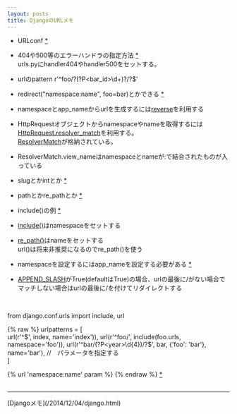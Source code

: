 ```yaml
---
layout: posts
title: DjangoのURLメモ 
---
```

* URLconf [\*](https://docs.djangoproject.com/en/stable/topics/http/urls/#example)

* 404や500等のエラーハンドラの指定方法 [\*](https://docs.djangoproject.com/en/stable/topics/http/views/#customizing-error-views)  
urls.pyにhandler404やhandler500をセットする。

* urlのpattern  r'^foo/?(?P<bar_id>\d+)?/?$'
   
* redirect("namespace:name", foo=bar)とかできる [*](https://docs.djangoproject.com/en/stable/topics/http/shortcuts/#examples) 

* namespaceとapp_nameからurlを生成するには[reverse](https://docs.djangoproject.com/en/stable/ref/urlresolvers/#reverse)を利用する

* HttpRequestオブジェクトからnamespaceやnameを取得するには[HttpRequest.resolver_match](https://docs.djangoproject.com/en/stable/ref/request-response/#django.http.HttpRequest.resolver_match)を利用する。   
[ResolverMatch](https://docs.djangoproject.com/en/stable/ref/urlresolvers/#django.core.urlresolvers.ResolverMatch)が格納されている。   

* ResolverMatch.view_nameはnamespaceとnameが:で結合されたものが入っている    

* slugとかintとか [\*](https://docs.djangoproject.com/en/stable/topics/http/urls/#path-converters)  

* pathとかre_pathとか [\*](https://docs.djangoproject.com/en/stable/ref/urls/#module-django.urls.conf)

* include()の例 [\*](https://docs.djangoproject.com/en/stable/topics/http/urls/#including-other-urlconfs)

* [include()](https://docs.djangoproject.com/en/stable/ref/urls/#include)はnamespaceをセットする

* [re_path()](https://docs.djangoproject.com/en/stable/ref/urls/#re-path)はnameをセットする  
url()は将来非推奨になるのでre_path()を使う

* namespaceを設定するにはapp_nameを設定する必要がある [\*](https://docs.djangoproject.com/en/stable/topics/http/urls/#namespaces-and-include)  
* [APPEND_SLASH](https://docs.djangoproject.com/en/stable/ref/settings/#append-slash)がTrue(defaultはTrue)の場合、urlの最後に/がない場合でマッチしない場合はurlの最後に/を付けてリダイレクトする

<br>


from django.conf.urls import include, url

{% raw %}
urlpatterns = [  
    url(r'^$', index, name='index')),  
    url(r'^foo/', include(foo.urls, namespace='foo')),  
    url(r'^bar/(?P<year>\d{4})/?$', bar, {'foo': 'bar'}, name='bar'), //　パラメータを指定する  
]

{% url 'namespace:name' param %}
{% endraw %}
[\*](https://docs.djangoproject.com/en/1.10/topics/http/urls/#passing-extra-options-to-view-functions)  
<br/>
<hr/>
[Djangoメモ](/2014/12/04/django.html)
